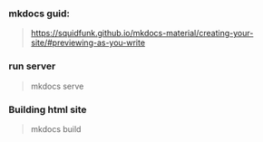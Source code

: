 ### mkdocs guid:
 > https://squidfunk.github.io/mkdocs-material/creating-your-site/#previewing-as-you-write
 
### run server
> mkdocs serve 

### Building html site
> mkdocs build

